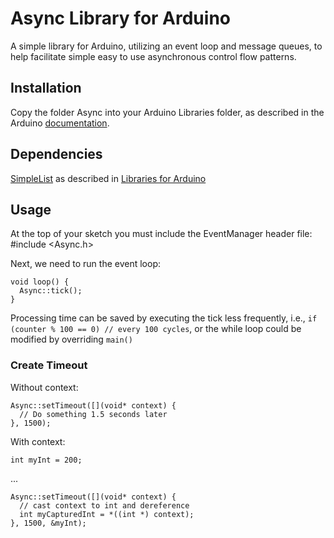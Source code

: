 # Async Library for Arduino
A simple library for Arduino, utilizing an event loop and message queues, to help facilitate simple easy to use asynchronous control flow patterns.

## Installation
Copy the folder Async into your Arduino Libraries folder, as described in the Arduino [documentation](http://www.arduino.cc/en/Guide/Libraries).

## Dependencies
[SimpleList](https://github.com/blackhack/ArduLibraries) as described in [Libraries for Arduino](http://playground.arduino.cc//Main/LibraryList)

## Usage
At the top of your sketch you must include the EventManager header file:
    #include <Async.h>

Next, we need to run the event loop:

    void loop() {
      Async::tick();
    }

Processing time can be saved by executing the tick less frequently, i.e., `if (counter % 100 == 0) // every 100 cycles`, or the while loop could be modified by overriding `main()`

### Create Timeout
Without context:

    Async::setTimeout([](void* context) {
      // Do something 1.5 seconds later
    }, 1500);

With context:

    int myInt = 200;

...

    Async::setTimeout([](void* context) {
      // cast context to int and dereference
      int myCapturedInt = *((int *) context);
    }, 1500, &myInt);
